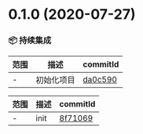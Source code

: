 # 0.1.0 (2020-07-27)

### 📦 持续集成
范围|描述|commitId
--|--|--
 - | 初始化项目 | [da0c590](https://github.com/18943122963/richer-0720/commit/da0c590)


范围|描述|commitId
--|--|--
 - | init | [8f71069](https://github.com/18943122963/richer-0720/commit/8f71069)

